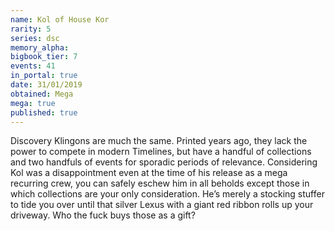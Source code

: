 ```yaml
---
name: Kol of House Kor
rarity: 5
series: dsc
memory_alpha:
bigbook_tier: 7
events: 41
in_portal: true
date: 31/01/2019
obtained: Mega
mega: true
published: true
---
```


Discovery Klingons are much the same. Printed years ago, they lack the power to compete in modern Timelines, but have a handful of collections and two handfuls of events for sporadic periods of relevance. Considering Kol was a disappointment even at the time of his release as a mega recurring crew, you can safely eschew him in all beholds except those in which collections are your only consideration. He’s merely a stocking stuffer to tide you over until that silver Lexus with a giant red ribbon rolls up your driveway. Who the fuck buys those as a gift?
